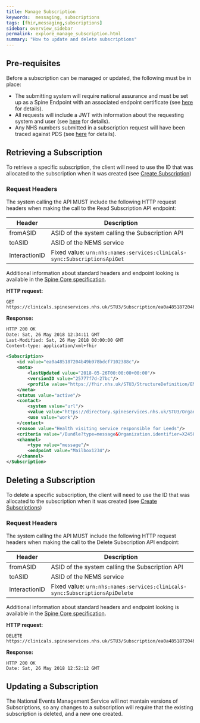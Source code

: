 ```yaml
---
title: Manage Subscription
keywords:  messaging, subscriptions
tags: [fhir,messaging,subscriptions]
sidebar: overview_sidebar
permalink: explore_manage_subscription.html
summary: "How to update and delete subscriptions"
---
```


## Pre-requisites ##

Before a subscription can be managed or updated, the following must be in place:

- The submitting system will require national assurance and must be set up as a Spine Endpoint with an associated endpoint certificate (see [here](https://developer.nhs.uk/apis/spine-core/build_endpoints.html) for details).
- All requests will include a JWT with information about the requesting system and user (see [here](https://developer.nhs.uk/apis/spine-core/security_jwt.html) for details).
- Any NHS numbers submitted in a subscription request will have been traced against PDS (see [here](https://developer.nhs.uk/apis/spine-core/pds_overview.html) for details).

## Retrieving a Subscription ##

To retrieve a specific subscription, the client will need to use the ID that was allocated to the subscription when it was created (see [Create Subscription](explore_create_subscription.html))

### Request Headers ###

The system calling the API MUST include the following HTTP request headers when making the call to the Read Subscription API endpoint:

| Header | Description |
| --- | --- |
| fromASID | ASID of the system calling the Subscription API |
| toASID | ASID of the NEMS service |
| InteractionID | Fixed value: `urn:nhs:names:services:clinicals-sync:SubscriptionsApiGet` |

Additional information about standard headers and endpoint looking is available in the [Spine Core specification](https://developer.nhs.uk/apis/spine-core/build_directory.html).

**HTTP request:**

```http
GET https://clinicals.spineservices.nhs.uk/STU3/Subscription/ea0a485187204b49b978bdcf7102388c
```

**Response:**

```xml
HTTP 200 OK
Date: Sat, 26 May 2018 12:34:11 GMT
Last-Modified: Sat, 26 May 2018 00:00:00 GMT
Content-type: application/xml+fhir

<Subscription>
	<id value="ea0a485187204b49b978bdcf7102388c"/>
	<meta>
		<lastUpdated value="2018-05-26T00:00:00+00:00"/>
		<versionID value="25777f7d-27bc"/>
		<profile value="https://fhir.nhs.uk/STU3/StructureDefinition/EMS-Subscription-1"/>
	</meta>
	<status value="active"/>
	<contact>
		<system value="url"/>
		<value value="https://directory.spineservices.nhs.uk/STU3/Organization/RR8"/>
		<use value="work"/>
	</contact>
	<reason value="Health visiting service responsible for Leeds"/>
	<criteria value="/Bundle?type=message&Organization.identifier=X2458&MessageHeader.event=PDS001&MessageHeader.event=PDS002&MessageHeader.event=PDS003&MessageHeader.event=PDS004"/>
	<channel>
		<type value="message"/>
		<endpoint value="Mailbox1234"/>
	</channel>
</Subscription>
```


## Deleting a Subscription ##

To delete a specific subscription, the client will need to use the ID that was allocated to the subscription when it was created (see [Create Subscriptions](explore_create_subscription.html))

### Request Headers ###

The system calling the API MUST include the following HTTP request headers when making the call to the Delete Subscription API endpoint:

| Header | Description |
| --- | --- |
| fromASID | ASID of the system calling the Subscription API |
| toASID | ASID of the NEMS service |
| InteractionID | Fixed value: `urn:nhs:names:services:clinicals-sync:SubscriptionsApiDelete` |

Additional information about standard headers and endpoint looking is available in the [Spine Core specification](https://developer.nhs.uk/apis/spine-core/build_directory.html).


**HTTP request:**

```http
DELETE https://clinicals.spineservices.nhs.uk/STU3/Subscription/ea0a485187204b49b978bdcf7102388c
```

**Response:**

```http
HTTP 200 OK
Date: Sat, 26 May 2018 12:52:12 GMT
```

## Updating a Subscription ##

The National Events Management Service will not mantain versions of Subscriptions, so any changes to a subscription will require that the existing subscription is deleted, and a new one created.

